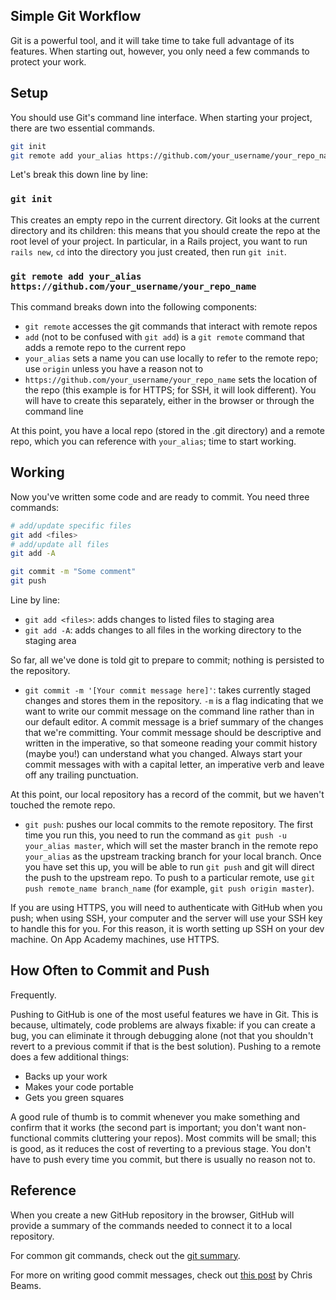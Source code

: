 ## Simple Git Workflow

Git is a powerful tool, and it will take time to take full advantage of its
features. When starting out, however, you only need a few commands to protect
your work.

## Setup

You should use Git's command line interface. When starting your project, there
are two essential commands.
```bash
git init
git remote add your_alias https://github.com/your_username/your_repo_name
```

Let's break this down line by line:

### `git init`

This creates an empty repo in the current directory. Git looks at the current
directory and its children: this means that you should create the repo at the
root level of your project. In particular, in a Rails project, you want to run
`rails new`, `cd` into the directory you just created, then run `git init`.

### `git remote add your_alias https://github.com/your_username/your_repo_name`

This command breaks down into the following components:

* `git remote` accesses the git commands that interact with remote repos
* `add` (not to be confused with `git add`) is a `git remote` command that adds
a remote repo to the current repo
* `your_alias` sets a name you can use locally to refer to the remote repo; use
`origin` unless you have a reason not to
* `https://github.com/your_username/your_repo_name` sets the location of the
repo (this example is for HTTPS; for SSH, it will look different). You will have
to create this separately, either in the browser or through the command line

At this point, you have a local repo (stored in the .git directory) and a remote
repo, which you can reference with `your_alias`; time to start working.

## Working

Now you've written some code and are ready to commit. You need three commands:
```bash
# add/update specific files
git add <files>
# add/update all files
git add -A

git commit -m "Some comment"
git push
```
Line by line:

* `git add <files>`: adds changes to listed files to staging area
* `git add -A`: adds changes to all files in the working directory to the staging area

So far, all we've done is told git to prepare to commit; nothing is persisted to
the repository.

* `git commit -m '[Your commit message here]'`: takes currently staged changes and stores them in the repository. `-m` is a flag indicating that we want
to write our commit message on the command line rather than in our default editor.
A commit message is a brief summary of the changes that we're committing. Your
commit message should be descriptive and written in the imperative, so that someone reading your commit history
(maybe you!) can understand what you changed. Always start your commit messages with
with a capital letter, an imperative verb and leave off any trailing punctuation.

At this point, our local repository has a record of the commit, but we haven't
touched the remote repo.

* `git push`: pushes our local commits to the remote repository.
The first time you run this, you need to run the command as
`git push -u your_alias master`, which will set the master branch in the remote
repo `your_alias` as the upstream tracking branch for your local branch. Once you
have set this up, you will be able to run `git push` and git will direct the push
to the upstream repo. To push to a particular remote, use
`git push remote_name branch_name` (for example, `git push origin master`).

If you are using HTTPS, you will need to authenticate with GitHub when you push;
when using SSH, your computer and the server will use your SSH key to handle
this for you. For this reason, it is worth setting up SSH on your dev machine.
On App Academy machines, use HTTPS.

## How Often to Commit and Push

Frequently.

Pushing to GitHub is one of the most useful features we have in Git. This is
because, ultimately, code problems are always fixable: if you can create a bug,
you can eliminate it through debugging alone (not that you shouldn't revert to
a previous commit if that is the best solution). Pushing to a remote does a few
additional things:

* Backs up your work
* Makes your code portable
* Gets you green squares

A good rule of thumb is to commit whenever you make something and confirm that
it works (the second part is important; you don't want non-functional commits
cluttering your repos). Most commits will be small; this is good, as it reduces
the cost of reverting to a previous stage. You don't have to push every time you
commit, but there is usually no reason not to.

## Reference

When you create a new GitHub repository in the browser, GitHub will provide a
summary of the commands needed to connect it to a local repository.

For common git commands, check out the [git summary](./git-summary.md).

For more on writing good commit messages, check out [this post](http://chris.beams.io/posts/git-commit/) by Chris Beams.
